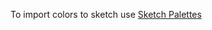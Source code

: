 To import colors to sketch use [Sketch Palettes](https://github.com/andrewfiorillo/sketch-palettes)

